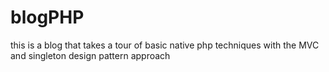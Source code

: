 # blogPHP
this is a blog that takes a tour of basic native php techniques with the MVC and singleton design pattern approach
